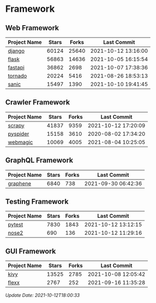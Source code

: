 # Framework

## Web Framework
| Project Name | Stars | Forks | Last Commit |
| ------------ | ----- | ----- | ----------- |
| [django](https://github.com/django/django) | 60124 | 25640 | 2021-10-12 13:16:00 |
| [flask](https://github.com/pallets/flask) | 56863 | 14636 | 2021-10-05 16:15:54 |
| [fastapi](https://github.com/tiangolo/fastapi) | 36862 | 2698 | 2021-10-07 17:38:36 |
| [tornado](https://github.com/tornadoweb/tornado) | 20224 | 5416 | 2021-08-26 18:53:13 |
| [sanic](https://github.com/sanic-org/sanic) | 15497 | 1390 | 2021-10-10 19:41:45 |

## Crawler Framework
| Project Name | Stars | Forks | Last Commit |
| ------------ | ----- | ----- | ----------- |
| [scrapy](https://github.com/scrapy/scrapy) | 41837 | 9359 | 2021-10-12 17:20:09 |
| [pyspider](https://github.com/binux/pyspider) | 15158 | 3610 | 2020-08-02 17:34:20 |
| [webmagic](https://github.com/code4craft/webmagic) | 10069 | 4005 | 2021-08-04 10:25:05 |

## GraphQL Framework
| Project Name | Stars | Forks | Last Commit |
| ------------ | ----- | ----- | ----------- |
| [graphene](https://github.com/graphql-python/graphene) | 6840 | 738 | 2021-09-30 06:42:36 |

## Testing Framework
| Project Name | Stars | Forks | Last Commit |
| ------------ | ----- | ----- | ----------- |
| [pytest](https://github.com/pytest-dev/pytest) | 7830 | 1843 | 2021-10-12 13:12:15 |
| [nose2](https://github.com/nose-devs/nose2) | 690 | 136 | 2021-10-12 11:29:16 |

## GUI Framework
| Project Name | Stars | Forks | Last Commit |
| ------------ | ----- | ----- | ----------- |
| [kivy](https://github.com/kivy/kivy) | 13525 | 2785 | 2021-10-08 12:05:42 |
| [flexx](https://github.com/flexxui/flexx) | 2767 | 252 | 2021-09-16 11:35:28 |

*Update Date: 2021-10-12T18:00:33*